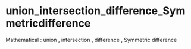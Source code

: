 # union_intersection_difference_Symmetricdifference
Mathematical : union , intersection , difference , Symmetric difference
